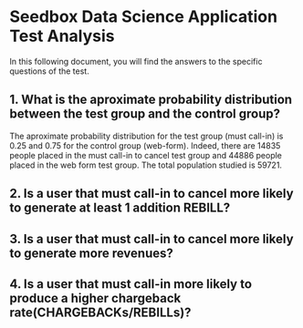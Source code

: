 # Seedbox Data Science Application Test Analysis

In this following document, you will find the answers to the specific questions of the test.

## 1. What is the aproximate probability distribution between the test group and the control group?

The aproximate probability distribution for the test group (must call-in) is 0.25 and 0.75 for the control group (web-form).
Indeed, there are 14835 people placed in the must call-in to cancel test group and 44886 people placed in the web form test group.
The total population studied is 59721.

## 2. Is a user that must call-in to cancel more likely to generate at least 1 addition REBILL?

## 3. Is a user that must call-in to cancel more likely to generate more revenues?

## 4. Is a user that must call-in more likely to produce a higher chargeback rate(CHARGEBACKs/REBILLs)?

